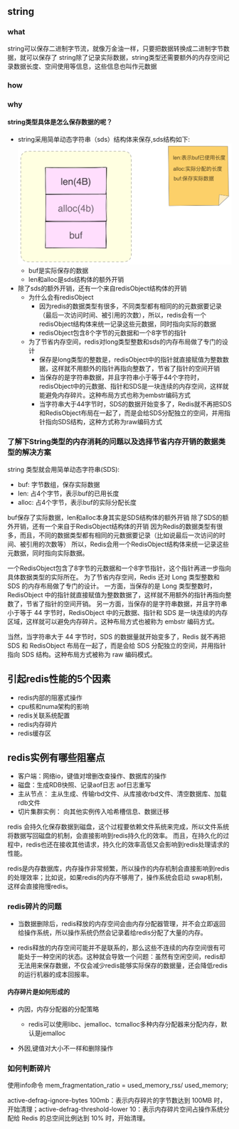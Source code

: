 ## string

### what
string可以保存二进制字节流，就像万金油一样，只要把数据转换成二进制字节数据，就可以保存了
string除了记录实际数据，string类型还需要额外的内存空间记录数据长度、空间使用等信息，这些信息也叫作元数据

### how

### why
#### string类型具体是怎么保存数据的呢？
* string采用简单动态字符串（sds）结构体来保存,sds结构如下:
  ![redis-string](redis/image/../../image/redis-string.png "sds结构")
  * buf是实际保存的数据
  * len和alloc是sds结构体的额外开销
* 除了sds的额外开销，还有一个来自redisObject结构体的开销
  * 为什么会有redisObject
    * 因为redis的数据类型有很多，不同类型都有相同的的元数据要记录（最后一次访问时间、被引用的次数），所以，redis会有一个redisObject结构体来统一记录这些元数据，同时指向实际的数据
    * redisObject包含8个字节的元数据和一个8字节的指针
  * 为了节省内存空间，redis对long类型整数和sds的内存布局做了专门的设计
    * 保存是long类型的整数是，redisObject中的指针就直接赋值为整数数据，这样就不用额外的指针再指向整数了，节省了指针的空间开销
    * 当保存的是字符串数据，并且字符串小于等于44个字符时，redisObject中的元数据、指针和SDS是一块连续的内存空间，这样就能避免内存碎片。这种布局方式也称为embstr编码方式
    * 当字符串大于44字节时，SDS的数据开始变多了，Redis就不再把SDS和RedisObject布局在一起了，而是会给SDS分配独立的空间，并用指针指向SDS结构，这种方式称为raw编码方式
  

### 了解下String类型的内存消耗的问题以及选择节省内存开销的数据类型的解决方案

string 类型就会用简单动态字符串(SDS):
* buf: 字节数组，保存实际数据
* len: 占4个字节，表示buf的已用长度
* alloc: 占4个字节，表示buf的实际分配长度

buf保存了实际数据，len和alloc本身其实是SDS结构体的额外开销
除了SDS的额外开销，还有一个来自于RedisObject结构体的开销
因为Redis的数据类型有很多，而且，不同的数据类型都有相同的元数据要记录（比如说最后一次访问的时间、被引用的次数等）
所以，Redis会用一个RedisObject结构体来统一记录这些元数据，同时指向实际数据。

一个RedisObject包含了8字节的元数据和一个8字节指针，这个指针再进一步指向具体数据类型的实际所在。
为了节省内存空间，Redis 还对 Long 类型整数和 SDS 的内存布局做了专门的设计。
一方面，当保存的是 Long 类型整数时，RedisObject 中的指针就直接赋值为整数数据了，这样就不用额外的指针再指向整数了，节省了指针的空间开销。
另一方面，当保存的是字符串数据，并且字符串小于等于 44 字节时，RedisObject 中的元数据、指针和 SDS 是一块连续的内存区域，这样就可以避免内存碎片。这种布局方式也被称为 embstr 编码方式。

当然，当字符串大于 44 字节时，SDS 的数据量就开始变多了，Redis 就不再把 SDS 和 RedisObject 布局在一起了，而是会给 SDS 分配独立的空间，并用指针指向 SDS 结构。这种布局方式被称为 raw 编码模式。


## 引起redis性能的5个因素
* redis内部的阻塞式操作
* cpu核和numa架构的影响
* redis关联系统配置
* redis内存碎片
* redis缓存区


## redis实例有哪些阻塞点
* 客户端：网络io，键值对增删改查操作、数据库的操作
* 磁盘：生成RDB快照、记录aof日志  aof日志重写
* 主从节点： 主从生成、传输rbd文件、从库接收rbd文件、清空数据库、加载rdb文件
* 切片集群实例： 向其他实例传入哈希槽信息、数据迁移


redis 会持久化保存数据到磁盘，这个过程要依赖文件系统来完成，所以文件系统将数据写回磁盘的机制，会直接影响到redis持久化的效率。
而且，在持久化的过程中，redis也还在接收其他请求，持久化的效率高低又会影响到redis处理请求的性能。

redis是内存数据库，内存操作非常频繁，所以操作的内存机制会直接影响到redis的处理效率；比如说，如果redis的内存不够用了，操作系统会启动
swap机制，这样会直接拖慢redis。

### redis碎片的问题
* 当数据删除后，redis释放的内存空间会由内存分配器管理，并不会立即返回给操作系统，所以操作系统仍然会记录着给redis分配了大量的内存。

* redis释放的内存空间可能并不是联系的，那么这些不连续的内存空间很有可能处于一种空闲的状态。这种就会导致一个问题：虽然有空闲空间，redis却无法用来保存数据，不仅会减少redis能够实际保存的数据量，还会降低redis的运行机器的成本回报率。

#### 内存碎片是如何形成的
* 内因，内存分配器的分配策略
  * redis可以使用libc、jemalloc、tcmalloc多种内存分配器来分配内存，默认是jemalloc

* 外因,键值对大小不一样和删除操作

### 如何判断碎片
使用info命令
mem_fragmentation_ratio = used_memory_rss/ used_memory;

active-defrag-ignore-bytes 100mb：表示内存碎片的字节数达到 100MB 时，开始清理；active-defrag-threshold-lower 10：表示内存碎片空间占操作系统分配给 Redis 的总空间比例达到 10% 时，开始清理。